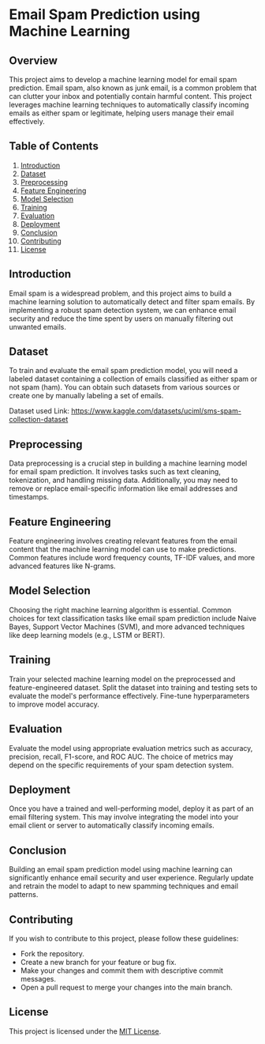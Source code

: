 # Email Spam Prediction using Machine Learning

## Overview

This project aims to develop a machine learning model for email spam prediction. Email spam, also known as junk email, is a common problem that can clutter your inbox and potentially contain harmful content. This project leverages machine learning techniques to automatically classify incoming emails as either spam or legitimate, helping users manage their email effectively.

## Table of Contents

1. [Introduction](#introduction)
2. [Dataset](#dataset)
3. [Preprocessing](#preprocessing)
4. [Feature Engineering](#feature-engineering)
5. [Model Selection](#model-selection)
6. [Training](#training)
7. [Evaluation](#evaluation)
8. [Deployment](#deployment)
9. [Conclusion](#conclusion)
10. [Contributing](#contributing)
11. [License](#license)

## Introduction

Email spam is a widespread problem, and this project aims to build a machine learning solution to automatically detect and filter spam emails. By implementing a robust spam detection system, we can enhance email security and reduce the time spent by users on manually filtering out unwanted emails.

## Dataset

To train and evaluate the email spam prediction model, you will need a labeled dataset containing a collection of emails classified as either spam or not spam (ham). You can obtain such datasets from various sources or create one by manually labeling a set of emails.

Dataset used Link: https://www.kaggle.com/datasets/uciml/sms-spam-collection-dataset
## Preprocessing

Data preprocessing is a crucial step in building a machine learning model for email spam prediction. It involves tasks such as text cleaning, tokenization, and handling missing data. Additionally, you may need to remove or replace email-specific information like email addresses and timestamps.

## Feature Engineering

Feature engineering involves creating relevant features from the email content that the machine learning model can use to make predictions. Common features include word frequency counts, TF-IDF values, and more advanced features like N-grams.

## Model Selection

Choosing the right machine learning algorithm is essential. Common choices for text classification tasks like email spam prediction include Naive Bayes, Support Vector Machines (SVM), and more advanced techniques like deep learning models (e.g., LSTM or BERT).

## Training

Train your selected machine learning model on the preprocessed and feature-engineered dataset. Split the dataset into training and testing sets to evaluate the model's performance effectively. Fine-tune hyperparameters to improve model accuracy.

## Evaluation

Evaluate the model using appropriate evaluation metrics such as accuracy, precision, recall, F1-score, and ROC AUC. The choice of metrics may depend on the specific requirements of your spam detection system.

## Deployment

Once you have a trained and well-performing model, deploy it as part of an email filtering system. This may involve integrating the model into your email client or server to automatically classify incoming emails.

## Conclusion

Building an email spam prediction model using machine learning can significantly enhance email security and user experience. Regularly update and retrain the model to adapt to new spamming techniques and email patterns.

## Contributing

If you wish to contribute to this project, please follow these guidelines:
- Fork the repository.
- Create a new branch for your feature or bug fix.
- Make your changes and commit them with descriptive commit messages.
- Open a pull request to merge your changes into the main branch.

## License

This project is licensed under the [MIT License](LICENSE).
